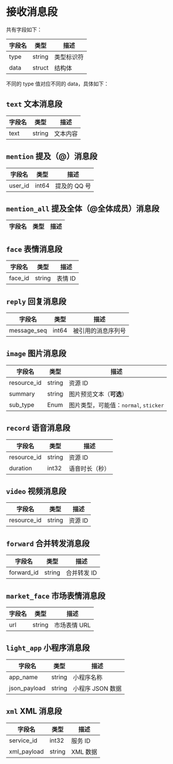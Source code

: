 # 接收消息段
共有字段如下：

| 字段名 | 类型 | 描述 |
| --- | --- | --- |
| type | string | 类型标识符 |
| data | struct | 结构体 |

不同的 type 值对应不同的 data，具体如下：

## `text` 文本消息段

| 字段名 | 类型 | 描述 |
| --- | --- | --- |
| text | string | 文本内容 |
## `mention` 提及（@）消息段

| 字段名 | 类型 | 描述 |
| --- | --- | --- |
| user_id | int64 | 提及的 QQ 号 |
## `mention_all` 提及全体（@全体成员）消息段

| 字段名 | 类型 | 描述 |
| --- | --- | --- |
## `face` 表情消息段

| 字段名 | 类型 | 描述 |
| --- | --- | --- |
| face_id | string | 表情 ID |
## `reply` 回复消息段

| 字段名 | 类型 | 描述 |
| --- | --- | --- |
| message_seq | int64 | 被引用的消息序列号 |
## `image` 图片消息段

| 字段名 | 类型 | 描述 |
| --- | --- | --- |
| resource_id | string | 资源 ID |
| summary | string | 图片预览文本（**可选**） |
| sub_type | Enum<string> | 图片类型，可能值：`normal`, `sticker` |
## `record` 语音消息段

| 字段名 | 类型 | 描述 |
| --- | --- | --- |
| resource_id | string | 资源 ID |
| duration | int32 | 语音时长（秒） |
## `video` 视频消息段

| 字段名 | 类型 | 描述 |
| --- | --- | --- |
| resource_id | string | 资源 ID |
## `forward` 合并转发消息段

| 字段名 | 类型 | 描述 |
| --- | --- | --- |
| forward_id | string | 合并转发 ID |
## `market_face` 市场表情消息段

| 字段名 | 类型 | 描述 |
| --- | --- | --- |
| url | string | 市场表情 URL |
## `light_app` 小程序消息段

| 字段名 | 类型 | 描述 |
| --- | --- | --- |
| app_name | string | 小程序名称 |
| json_payload | string | 小程序 JSON 数据 |
## `xml` XML 消息段

| 字段名 | 类型 | 描述 |
| --- | --- | --- |
| service_id | int32 | 服务 ID |
| xml_payload | string | XML 数据 |

